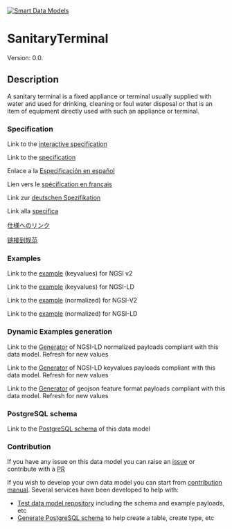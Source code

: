 [![Smart Data Models](https://smartdatamodels.org/wp-content/uploads/2022/01/SmartDataModels_logo.png "Logo")](https://smartdatamodels.org)
# SanitaryTerminal
Version: 0.0.

## Description 

A sanitary terminal is a fixed appliance or terminal usually supplied with water and used for drinking, cleaning or foul water disposal or that is an item of equipment directly used with such an appliance or terminal.
### Specification

Link to the [interactive specification](https://swagger.lab.fiware.org/?url=https://smart-data-models.github.io/dataModel.S4BLDG/SanitaryTerminal/swagger.yaml)

Link to the [specification](https://github.com/smart-data-models/dataModel.S4BLDG/blob/master/SanitaryTerminal/doc/spec.md)

Enlace a la [Especificación en español](https://github.com/smart-data-models/dataModel.S4BLDG/blob/master/SanitaryTerminal/doc/spec_ES.md)

Lien vers le [spécification en français](https://github.com/smart-data-models/dataModel.S4BLDG/blob/master/SanitaryTerminal/doc/spec_FR.md)

Link zur [deutschen Spezifikation](https://github.com/smart-data-models/dataModel.S4BLDG/blob/master/SanitaryTerminal/doc/spec_DE.md)

Link alla [specifica](https://github.com/smart-data-models/dataModel.S4BLDG/blob/master/SanitaryTerminal/doc/spec_IT.md)

[仕様へのリンク](https://github.com/smart-data-models/dataModel.S4BLDG/blob/master/SanitaryTerminal/doc/spec_JA.md)

[链接到规范](https://github.com/smart-data-models/dataModel.S4BLDG/blob/master/SanitaryTerminal/doc/spec_ZH.md)
### Examples

Link to the [example](https://smart-data-models.github.io/dataModel.S4BLDG/SanitaryTerminal/examples/example.json) (keyvalues) for NGSI v2

Link to the [example](https://smart-data-models.github.io/dataModel.S4BLDG/SanitaryTerminal/examples/example.jsonld) (keyvalues) for NGSI-LD

Link to the [example](https://smart-data-models.github.io/dataModel.S4BLDG/SanitaryTerminal/examples/example-normalized.json) (normalized) for NGSI-V2

Link to the [example](https://smart-data-models.github.io/dataModel.S4BLDG/SanitaryTerminal/examples/example-normalized.jsonld) (normalized) for NGSI-LD
### Dynamic Examples generation

Link to the [Generator](https://smartdatamodels.org/extra/ngsi-ld_generator.php?schemaUrl=https://raw.githubusercontent.com/smart-data-models/dataModel.S4BLDG/master/SanitaryTerminal/schema.json&email=info@smartdatamodels.org) of NGSI-LD normalized payloads compliant with this data model. Refresh for new values

Link to the [Generator](https://smartdatamodels.org/extra/ngsi-ld_generator_keyvalues.php?schemaUrl=https://raw.githubusercontent.com/smart-data-models/dataModel.S4BLDG/master/SanitaryTerminal/schema.json&email=info@smartdatamodels.org) of NGSI-LD keyvalues payloads compliant with this data model. Refresh for new values

Link to the [Generator](https://smartdatamodels.org/extra/geojson_features_generator.php?schemaUrl=https://raw.githubusercontent.com/smart-data-models/dataModel.S4BLDG/master/SanitaryTerminal/schema.json&email=info@smartdatamodels.org) of geojson feature format payloads compliant with this data model. Refresh for new values
### PostgreSQL schema

Link to the [PostgreSQL schema](https://github.com/smart-data-models/dataModel.S4BLDG/blob/master/SanitaryTerminal/schema.sql) of this data model
### Contribution

 If you have any issue on this data model you can raise an [issue](https://github.com/smart-data-models/dataModel.S4BLDG/issues)  or contribute with a [PR](https://github.com/smart-data-models/dataModel.S4BLDG/pulls)

 If you wish to develop your own data model you can start from [contribution manual](https://bit.ly/contribution_manual). Several services have been developed to help with: 
 - [Test data model repository](https://smartdatamodels.org/index.php/data-models-contribution-api/) including the schema and example payloads, etc
 - [Generate PostgreSQL schema](https://smartdatamodels.org/index.php/sql-service/) to help create a table, create type, etc